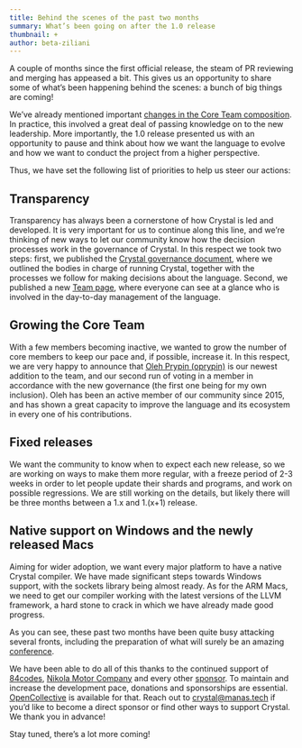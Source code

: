 ```yaml
---
title: Behind the scenes of the past two months
summary: What’s been going on after the 1.0 release
thumbnail: +
author: beta-ziliani
---
```


A couple of months since the first official release, the steam of PR reviewing and merging has appeased a bit. This gives us an opportunity to share some of what’s been happening behind the scenes: a bunch of big things are coming!

We’ve already mentioned important [changes in the Core Team composition](https://crystal-lang.org/2021/03/22/crystal-core-team-announcements.html). In practice, this involved a great deal of passing knowledge on to the new leadership. More importantly, the 1.0 release presented us with an opportunity to pause and think about how we want the language to evolve and how we want to conduct the project from a higher perspective. 

Thus, we have set the following list of priorities to help us steer our actions:

## Transparency

Transparency has always been a cornerstone of how Crystal is led and developed. It is very important for us to continue along this line, and we’re thinking of new ways to let our community know how the decision processes work in the governance of Crystal. In this respect we took two steps: first, we published the [Crystal governance document](https://crystal-lang.org/reference/governance.html), where we outlined the bodies in charge of running Crystal, together with the processes we follow for making decisions about the language. Second, we published a new [Team page](https://crystal-lang.org/team), where everyone can see at a glance who is involved in the day-to-day management of the language.

## Growing the Core Team

With a few members becoming inactive, we wanted to grow the number of core members to keep our pace and, if possible, increase it. In this respect, we are very happy to announce that [Oleh Prypin (oprypin)](https://github.com/oprypin/) is our newest addition to the team, and our second run of voting in a member in accordance with the new governance (the first one being for my own inclusion). Oleh has been an active member of our community since 2015, and has shown a great capacity to improve the language and its ecosystem in every one of his contributions.

## Fixed releases

We want the community to know when to expect each new release, so we are working on ways to make them more regular, with a freeze period of 2-3 weeks in order to let people update their shards and programs, and work on possible regressions. We are still working on the details, but likely there will be three months between a 1.x and 1.(x+1) release.

## Native support on Windows and the newly released Macs

Aiming for wider adoption, we want every major platform to have a native Crystal compiler. We have made significant steps towards Windows support, with the sockets library being almost ready. As for the ARM Macs, we need to get our compiler working with the latest versions of the LLVM framework, a hard stone to crack in which we have already made good progress.


As you can see, these past two months have been quite busy attacking several fronts, including the preparation of what will surely be an amazing [conference](https://crystal-lang.org/2021/04/22/crystal-conference-1.0-launch.html). 


We have been able to do all of this thanks to the continued support of [84codes](https://www.84codes.com/), [Nikola Motor Company](https://nikolamotor.com/) and every other [sponsor](/sponsors). To maintain and increase the development pace, donations and sponsorships are essential. [OpenCollective](https://opencollective.com/crystal-lang) is available for that. Reach out to [crystal@manas.tech](mailto:crystal@manas.tech) if you’d like to become a direct sponsor or find other ways to support Crystal. We thank you in advance!

Stay tuned, there’s a lot more coming!
